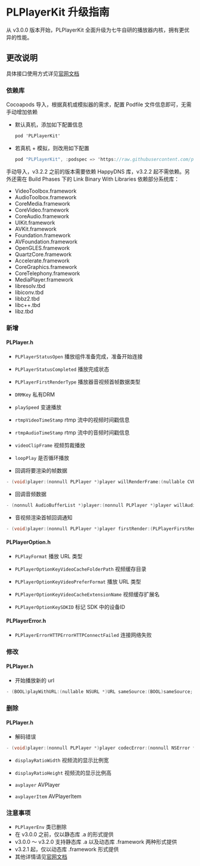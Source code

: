 # PLPlayerKit 升级指南

从 v3.0.0 版本开始，PLPlayerKit 全面升级为七牛自研的播放器内核，拥有更优异的性能。

## 更改说明

具体接口使用方式详见[官网文档](https://developer.qiniu.com/pili/sdk/1211/ios-playback-end-the-sdk)

### 依赖库

Cocoapods 导入，根据真机或模拟器的需求，配置 Podfile 文件信息即可，无需手动增加依赖

- 默认真机，添加如下配置信息
  
  ```Objective-C
  pod 'PLPlayerKit'
  ```
   
- 若真机 + 模拟，则改用如下配置
  
  ```Objective-C
  pod "PLPlayerKit", :podspec => 'https://raw.githubusercontent.com/pili-engineering/PLPlayerKit/master/PLPlayerKit-Universal.podspec'  
  ```

手动导入，v3.2.2 之前的版本需要依赖 HappyDNS 库，v3.2.2 起不需依赖。另外还需在 Build Phases 下的 Link Binary With Libraries 依赖部分系统库：

- VideoToolbox.framework
- AudioToolbox.framework
- CoreMedia.framework
- CoreVideo.framework
- CoreAudio.framework
- UIKit.framework
- AVKit.framework
- Foundation.framework
- AVFoundation.framework
- OpenGLES.framework
- QuartzCore.framework
- Accelerate.framework
- CoreGraphics.framework
- CoreTelephony.framework
- MediaPlayer.framework
- libresolv.tbd
- libiconv.tbd
- libbz2.tbd
- libc++.tbd
- libz.tbd


### 新增

#### PLPlayer.h

- `PLPlayerStatusOpen` 播放组件准备完成，准备开始连接

- `PLPlayerStatusCompleted` 播放完成状态

- `PLPlayerFirstRenderType` 播放器音视频首帧数据类型

- `DRMKey` 私有DRM

- `playSpeed` 变速播放

- `rtmpVideoTimeStamp` rtmp 流中的视频时间戳信息

- `rtmpAudioTimeStamp` rtmp 流中的音频时间戳信息

- `videoClipFrame` 视频剪裁播放

- `loopPlay` 是否循环播放
 
 
- 回调将要渲染的帧数据
 
```Objective-C
- (void)player:(nonnull PLPlayer *)player willRenderFrame:(nullable CVPixelBufferRef)frame pts:(int64_t)pts sarNumerator:(int)sarNumerator sarDenominator:(int)sarDenominator;
```

- 回调音频数据
 
```Objective-C
- (nonnull AudioBufferList *)player:(nonnull PLPlayer *)player willAudioRenderBuffer:(nonnull AudioBufferList *)audioBufferList asbd:(AudioStreamBasicDescription)audioStreamDescription pts:(int64_t)pts sampleFormat:(PLPlayerAVSampleFormat)sampleFormat;
```

- 音视频渲染首帧回调通知
 
```Objective-C
- (void)player:(nonnull PLPlayer *)player firstRender:(PLPlayerFirstRenderType)firstRenderType;
```


#### PLPlayerOption.h
  

- `PLPlayFormat` 播放 URL 类型

- `PLPlayerOptionKeyVideoCacheFolderPath` 视频缓存目录

- `PLPlayerOptionKeyVideoPreferFormat` 播放 URL 类型

- `PLPlayerOptionKeyVideoCacheExtensionName` 视频缓存扩展名

- `PLPlayerOptionKeySDKID` 标记 SDK 中的设备ID



#### PLPlayerError.h

- `PLPlayerErrorHTTPErrorHTTPConnectFailed` 连接网络失败

### 修改

#### PLPlayer.h

- 开始播放新的 url
 
```Objective-C
- (BOOL)playWithURL:(nullable NSURL *)URL sameSource:(BOOL)sameSource;
```

### 删除

#### PLPlayer.h

- 解码错误

```Objective-C
- (void)player:(nonnull PLPlayer *)player codecError:(nonnull NSError *)error;
```

- `displayRatioWidth` 视频流的显示比例宽

- `displayRatioHeight` 视频流的显示比例高

- `avplayer` AVPlayer

- `avplayerItem` AVPlayerItem


### 注意事项

- `PLPlayerEnv` 类已删除
- 在 v3.0.0 之前，仅以静态库 .a 的形式提供
- v3.0.0 ～ v3.2.0 支持静态库 .a 以及动态库 .framework 两种形式提供
- v3.2.1 起，仅以动态库 .framework 形式提供
- 其他详情请见[官网文档](https://developer.qiniu.com/pili/sdk/1211/ios-playback-end-the-sd)
